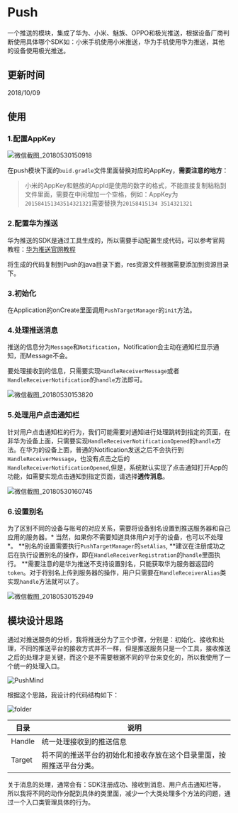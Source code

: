 # Push

一个推送的模块，集成了华为、小米、魅族、OPPO和极光推送，根据设备厂商判断使用具体哪个SDK如：小米手机使用小米推送，华为手机使用华为推送，其他的设备使用极光推送。

## 更新时间

2018/10/09

## 使用

### 1.配置AppKey

![微信截图_20180530150918](img/微信截图_20181009150639.png)

在push模块下面的`buid.gradle`文件里面替换对应的AppKey，**需要注意的地方**：

> 小米的AppKey和魅族的AppId是使用的数字的格式，不能直接复制粘粘到文件里面，需要在中间增加一个空格，例如：AppKey为`201584151343514321321`需要替换为`20158415134 3514321321`

### 2.配置华为推送

华为推送的SDK是通过工具生成的，所以需要手动配置生成代码，可以参考官网教程：[华为推送官网教程](http://developer.huawei.com/consumer/cn/service/hms/catalog/huaweipush_agent.html?page=hmssdk_huaweipush_devprepare_agent)

将生成的代码复制到Push的java目录下面，res资源文件根据需要添加到资源目录下。

### 3.初始化

在Application的onCreate里面调用`PushTargetManager`的`init`方法。

### 4.处理推送消息

推送的信息分为`Message`和`Notification`，Notification会主动在通知栏显示通知，而Message不会。

要处理接收到的信息，只需要实现`HandleReceiverMessage`或者`HandleReceiverNotification`的`handle`方法即可。

![微信截图_20180530153820](img/微信截图_20180531110846.png)

### 5.处理用户点击通知栏

针对用户点击通知栏的行为，我们可能需要对通知进行处理跳转到指定的页面，在非华为设备上面，只需要实现`HandleReceiverNotificationOpened`的`handle`方法。在华为的设备上面，普通的Notification发送之后不会执行到`HandleReceiverMessage`，也没有点击之后的`HandleReceiverNotificationOpened`,但是，系统默认实现了点击通知打开App的功能，如需要实现点击通知到指定页面，请选择**透传消息**。

![微信截图_20180530160745](img/微信截图_20180531111009.png)

### 6.设置别名

为了区别不同的设备与账号的对应关系，需要将设备别名设置到推送服务器和自己应用的服务器。* 当然，如果你不需要知道具体用户对于的设备，也可以不处理 *。 **别名的设置需要执行`PushTargetManager`的`setAlias`, **建议在注册成功之后在执行设置别名的操作，即在`HandleReceiverRegistration`的`handle`里面执行。 **需要注意的是华为推送不支持设置别名，只能获取华为服务器返回的`token`。对于将别名上传到服务器的操作，用户只需要在`HandleReceiverAlias`类实现`handle`方法就可以了。

![微信截图_20180530152949](img/微信截图_20180531111115.png)

## 模块设计思路

通过对推送服务的分析，我将推送分为了三个步骤，分别是：初始化、接收和处理，不同的推送平台的接收方式并不一样，但是推送服务只是一个工具，接收推送之后的处理才是关键，而这个是不需要根据不同的平台来变化的，所以我使用了一个统一的处理入口。

![PushMind](img/PushMind.png)

根据这个思路，我设计的代码结构如下：

![folder](img/folder.png)

| 目录     | 说明                                 |
| ------ | ---------------------------------- |
| Handle | 统一处理接收到的推送信息                       |
| Target | 将不同的推送平台的初始化和接收存放在这个目录里面，按照推送平台分类。 |

关于消息的处理，通常会有：SDK注册成功、接收到消息、用户点击通知栏等，所以我将不同的动作分配到具体的类里面，减少一个大类处理多个方法的问题，通过一个入口类管理具体的行为。

